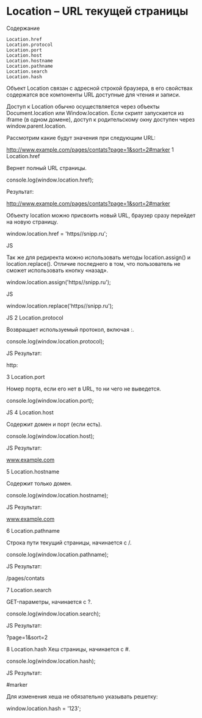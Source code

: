 # Location – URL текущей страницы

Содержание

    Location.href
    Location.protocol
    Location.port
    Location.host
    Location.hostname
    Location.pathname
    Location.search
    Location.hash

Объект Location связан с адресной строкой браузера, в его свойствах содержатся все компоненты URL доступные для чтения и записи.

Доступ к Location обычно осуществляется через объекты Document.location или Window.location. Если скрипт запускается из iframe (в одном домене), доступ к родительскому окну доступен через window.parent.location.

Рассмотрим какие будут значения при следующим URL:

http://www.example.com/pages/contats?page=1&sort=2#marker
1
Location.href

Вернет полный URL страницы.

console.log(window.location.href);

Результат:

http://www.example.com/pages/contats?page=1&sort=2#marker

Объекту location можно присвоить новый URL, браузер сразу перейдет на новую страницу.

window.location.href = 'https//snipp.ru';

JS

Так же для редиректа можно использовать методы location.assign() и location.replace(). Отличие последнего в том, что пользователь не сможет использовать кнопку «назад».

window.location.assign('https//snipp.ru');

JS

window.location.replace('https//snipp.ru');

JS
2
Location.protocol

Возвращает используемый протокол, включая :.

console.log(window.location.protocol);

JS
Результат:

http:

3
Location.port

Номер порта, если его нет в URL, то ни чего не выведется.

console.log(window.location.port);

JS
4
Location.host

Содержит домен и порт (если есть).

console.log(window.location.host);

JS
Результат:

www.example.com

5
Location.hostname

Содержит только домен.

console.log(window.location.hostname);

JS
Результат:

www.example.com

6
Location.pathname

Строка пути текущий страницы, начинается с /.

console.log(window.location.pathname);

JS
Результат:

/pages/contats

7
Location.search

GET-параметры, начинается с ?.

console.log(window.location.search);

JS
Результат:

?page=1&sort=2

8
Location.hash
Хеш страницы, начинается с #.

console.log(window.location.hash);

JS
Результат:

#marker

Для изменения хеша не обязательно указывать решетку:

window.location.hash = '123';
